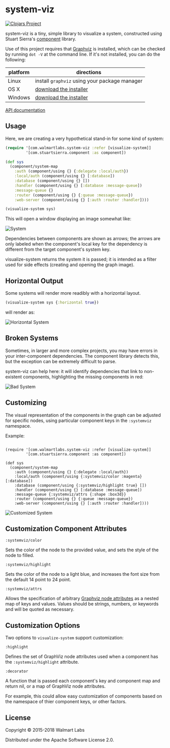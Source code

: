 # system-viz

[![Clojars Project](http://clojars.org/walmartlabs/system-viz/latest-version.svg)](http://clojars.org/walmartlabs/system-viz)

system-viz is a tiny, simple library to visualize
a system, constructed using Stuart Sierra's
[component](https://github.com/stuartsierra/component)
library.


Use of this project requires that [Graphviz](http://www.graphviz.org) is installed, which can be checked by running `dot -V` at the command line.  If it's not installed, you can do the following:

| platform | directions |
|----------|------------|
| Linux | install `graphviz` using your package manager |
| OS X | [download the installer](http://www.graphviz.org/Download_macos.php) |
| Windows |  [download the installer](http://www.graphviz.org/Download_windows.php) |


[API documentation](http://walmartlabs.github.io/apidocs/system-viz/)

## Usage

Here, we are creating a very hypothetical stand-in for some kind of system:

```clj
(require '[com.walmartlabs.system-viz :refer [visualize-system]]
         '[com.stuartsierra.component :as component])

(def sys
  (component/system-map
    :auth (component/using {} {:delegate :local/auth})
    :local/auth (component/using {} [:database])
    :database (component/using {} [])
    :handler (component/using {} [:database :message-queue])
    :message-queue {}
    :router (component/using {} {:queue :message-queue})
    :web-server (component/using {} [:auth :router :handler])))

(visualize-system sys)
```

This will open a window displaying an image somewhat like:

![System](sample-system.png)

Dependencies between components are shown as arrows; the arrows are only labeled
when the component's local key for the dependency is different from the target component's system key.

visualize-system returns the system it is passed; it is intended as a filter used for
side effects (creating and opening the graph image).

## Horizontal Output

Some systems will render more readibly with a horizontal layout.

```clj
(visualize-system sys {:horizontal true})
```

will render as:

![Horizontal System](horizontal-system.png)

## Broken Systems

Sometimes, in larger and more complex projects, you may have errors in your inter-component
dependencies.
The component library detects this, but the exception can be extremely difficult to parse.

system-viz can help here: it will identify dependencies that link to non-existent components,
highlighting the missing components in red:

![Bad System](sample-system-bad.png)

## Customizing

The visual representation of the components in the graph can be adjusted for
specific nodes, using particular component keys in the `:systemviz` namespace.

Example:

```c;j

(require '[com.walmartlabs.system-viz :refer [visualize-system]]
         '[com.stuartsierra.component :as component])

(def sys
  (component/system-map
    :auth (component/using {} {:delegate :local/auth})
    :local/auth (component/using {:systemviz/color :magenta} [:database])
    :database (component/using {:systemviz/highlight true} [])
    :handler (component/using {} [:database :message-queue])
    :message-queue {:systemviz/attrs {:shape :box3d}}
    :router (component/using {} {:queue :message-queue})
    :web-server (component/using {} [:auth :router :handler])))
```

![Customized System](customized-system.png)

## Customization Component Attributes

`:systemviz/color`

Sets the color of the node to the provided value, and sets the style of the node
to filled.

`:systemviz/highlight`

Sets the color of the node to a light blue, and increases the font size from
the default 14 point to 24 point.

`:systemviz/attrs`

Allows the specification of arbitrary [Graphviz node attributes](https://graphviz.gitlab.io/_pages/doc/info/attrs.html)
as a nested map of keys and values.
Values should be strings, numbers, or keywords and will be quoted as
necessary.

## Customization Options

Two options to `visualize-system` support customization:

`:highlight`

Defines the set of GraphViz node attributes used when a component
has the `:systemviz/highlight` attribute.

`:decorator`

A function that is passed each component's key and component map
and return nil, or a map of GraphViz node attributes.

For example, this could allow easy customization of components
based on the namespace of thier component keys, or other
factors.

## License

Copyright © 2015-2018 Walmart Labs

Distributed under the Apache Software License 2.0.

